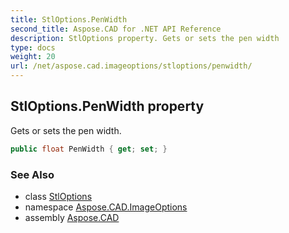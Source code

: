 ```yaml
---
title: StlOptions.PenWidth
second_title: Aspose.CAD for .NET API Reference
description: StlOptions property. Gets or sets the pen width
type: docs
weight: 20
url: /net/aspose.cad.imageoptions/stloptions/penwidth/
---
```

## StlOptions.PenWidth property

Gets or sets the pen width.

```csharp
public float PenWidth { get; set; }
```

### See Also

* class [StlOptions](../)
* namespace [Aspose.CAD.ImageOptions](../../../aspose.cad.imageoptions/)
* assembly [Aspose.CAD](../../../)


